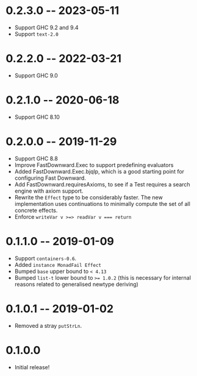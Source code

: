 # 0.2.3.0 -- 2023-05-11

* Support GHC 9.2 and 9.4
* Support `text-2.0`

# 0.2.2.0 -- 2022-03-21

* Support GHC 9.0

# 0.2.1.0 -- 2020-06-18

* Support GHC 8.10

# 0.2.0.0 -- 2019-11-29

* Support GHC 8.8
* Improve FastDownward.Exec to support predefining evaluators
* Added FastDownward.Exec.bjqlp, which is a good starting point for configuring
  Fast Downward.
* Add FastDownward.requiresAxioms, to see if a Test requires a search engine
  with axiom support.
* Rewrite the `Effect` type to be considerably faster. The new implementation
  uses continuations to minimally compute the set of all concrete effects.
* Enforce `writeVar v >=> readVar v === return`

# 0.1.1.0 -- 2019-01-09

* Support `containers-0.6`.
* Added `instance MonadFail Effect`
* Bumped `base` upper bound to `< 4.13`
* Bumped `list-t` lower bound to `>= 1.0.2` (this is necessary for internal
  reasons related to generalised newtype deriving)

# 0.1.0.1 -- 2019-01-02

* Removed a stray `putStrLn`.

# 0.1.0.0

* Initial release!
